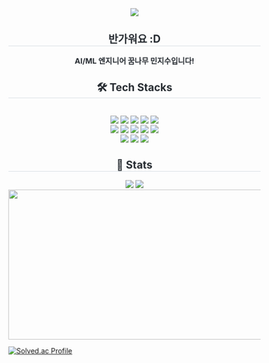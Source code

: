 <div align= "center">
    <img src="https://capsule-render.vercel.app/api?type=rounded&color=0:fcffcc,100:c4feb4&height=120&text=Hello%20World&animation=twinkling&fontColor=ffffff&fontSize=60" />
    </div>
    <div align= "center"> 
    <h2 style="border-bottom: 1px solid #d8dee4; color: #282d33;"> 반가워요 :D </h2>  
    <div style="font-weight: 700; font-size: 15px; text-align: center; color: #282d33;"> AI/ML 엔지니어 꿈나무 민지수입니다! </div> 
    </div>
    <div align= "center">
    <h2 style="border-bottom: 1px solid #d8dee4; color: #282d33;"> 🛠️ Tech Stacks </h2> <br> 
    <div style="margin: 0 auto; text-align: center;" align= "center"> <img src="https://img.shields.io/badge/Python-3776AB?style=flat&logo=Python&logoColor=white">
          <img src="https://img.shields.io/badge/PyTorch-EE4C2C?style=flat&logo=PyTorch&logoColor=white">
          <img src="https://img.shields.io/badge/Selenium-43B02A?style=flat&logo=Selenium&logoColor=white">
          <img src="https://img.shields.io/badge/Slack-4A154B?style=flat&logo=Slack&logoColor=white">
          <img src="https://img.shields.io/badge/Docker-2496ED?style=flat&logo=Docker&logoColor=white">
          <br/><img src="https://img.shields.io/badge/Elasticsearch-005571?style=flat&logo=Elasticsearch&logoColor=white">
          <img src="https://img.shields.io/badge/Figma-F24E1E?style=flat&logo=Figma&logoColor=white">
          <img src="https://img.shields.io/badge/Git-F05032?style=flat&logo=Git&logoColor=white">
          <img src="https://img.shields.io/badge/Github-181717?style=flat&logo=Github&logoColor=white">
          <img src="https://img.shields.io/badge/HTML5-E34F26?style=flat&logo=HTML5&logoColor=white">
          <br/><img src="https://img.shields.io/badge/Keras-D00000?style=flat&logo=Keras&logoColor=white">
          <img src="https://img.shields.io/badge/MySQL-4479A1?style=flat&logo=MySQL&logoColor=white">
          <img src="https://img.shields.io/badge/Notion-000000?style=flat&logo=Notion&logoColor=white">
          </div>
    </div>
    <div align= "center"> 
    <h2 style="border-bottom: 1px solid #d8dee4; color: #282d33;"> 🏅 Stats </h2> <div align= "center"> <img src="https://github-readme-stats.vercel.app/api?username=10mm-notebook&bg_color=60,c6ebeb,f8e7e7&title_color=ffffff&text_color=ffffff"
         /> <img src="https://github-readme-stats.vercel.app/api/top-langs/?username=10mm-notebook&layout=compact&bg_color=60,c6ebeb,f8e7e7&title_color=ffffff&text_color=ffffff"
           /> </div> 
    </div>
<a href="https://www.gitanimals.org/en_US?utm_medium=image&utm_source=10mm-notebook&utm_content=farm">
<img
  src="https://render.gitanimals.org/farms/10mm-notebook"
  width="600"
  height="300"
/>
</a>

[![Solved.ac Profile](https://github-readme-solvedac.hyp3rflow.vercel.app/api/v2?handle=zoo5559203)](https://solved.ac/zoo5559203/)
